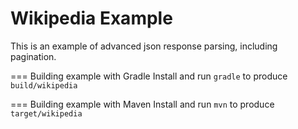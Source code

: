 Wikipedia Example
===================

This is an example of advanced json response parsing, including pagination.

=== Building example with Gradle
Install and run `gradle` to produce `build/wikipedia`

=== Building example with Maven
Install and run `mvn` to produce `target/wikipedia`
